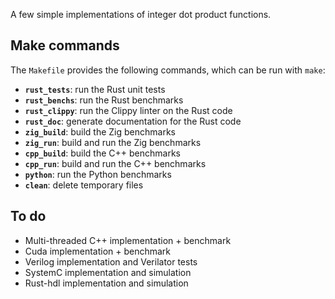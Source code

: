 A few simple implementations of integer dot product functions.

## Make commands

The `Makefile` provides the following commands, which can be run with `make`: 

* **`rust_tests`**: run the Rust unit tests
* **`rust_benchs`**: run the Rust benchmarks
* **`rust_clippy`**: run the Clippy linter on the Rust code
* **`rust_doc`**: generate documentation for the Rust code
* **`zig_build`**: build the Zig benchmarks
* **`zig_run`**: build and run the Zig benchmarks
* **`cpp_build`**: build the C++ benchmarks
* **`cpp_run`**: build and run the C++ benchmarks
* **`python`**: run the Python benchmarks
* **`clean`**: delete temporary files

## To do

* Multi-threaded C++ implementation + benchmark
* Cuda implementation + benchmark
* Verilog implementation and Verilator tests
* SystemC implementation and simulation
* Rust-hdl implementation and simulation
